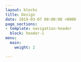 ```yaml
---
layout: blocks
title: Design
date: 2019-03-07 00:00:00 +0000
page_sections:
- template: navigation-header
  block: header-1
menu:
  main:
    weight: 2

---
```

